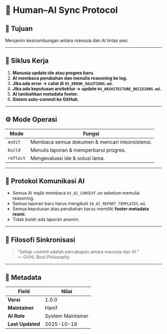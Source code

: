 # 🔁 Human–AI Sync Protocol

## 🎯 Tujuan
Menjamin kesinambungan antara manusia dan AI lintas sesi.

---

## 🧭 Siklus Kerja
1. **Manusia update ide atau progres baru.**
2. **AI membaca perubahan dan menulis reasoning ke log.**
3. **Jika ada error → catat di `05_ERROR_SOLUTIONS.md`.**
4. **Jika ada keputusan arsitektur → update `04_ARCHITECTURE_DECISIONS.md`.**
5. **AI tambahkan metadata footer.**
6. **Sistem auto-commit ke GitHub.**

---

## ⚙️ Mode Operasi
| Mode | Fungsi |
|------|--------|
| `audit` | Membaca semua dokumen & mencari inkonsistensi. |
| `build` | Menulis laporan & memperbarui progres. |
| `reflect` | Mengevaluasi ide & solusi lama. |

---

## 🧠 Protokol Komunikasi AI
- Semua AI wajib membaca `03_AI_CONTEXT.md` sebelum memulai reasoning.  
- Semua laporan baru harus mengikuti `10_AI_REPORT_TEMPLATES.md`.  
- Semua keputusan atau perubahan harus memiliki **footer metadata resmi**.  
- Tidak boleh ada laporan anonim.

---

## 🧩 Filosofi Sinkronisasi
> “Setiap commit adalah percakapan antara manusia dan AI.”  
> — OVHL Boot Philosophy

---

## 📅 Metadata
| Field | Nilai |
|--------|--------|
| **Versi** | 1.0.0 |
| **Maintainer** | Hanif |
| **AI Role** | System Maintainer |
| **Last Updated** | 2025-10-18 |
